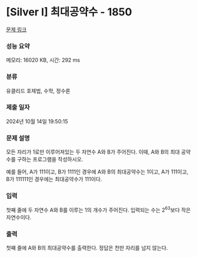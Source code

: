 # [Silver I] 최대공약수 - 1850 

[문제 링크](https://www.acmicpc.net/problem/1850) 

### 성능 요약

메모리: 16020 KB, 시간: 292 ms

### 분류

유클리드 호제법, 수학, 정수론

### 제출 일자

2024년 10월 14일 19:50:15

### 문제 설명

<p>모든 자리가 1로만 이루어져있는 두 자연수 A와 B가 주어진다. 이때, A와 B의 최대 공약수를 구하는 프로그램을 작성하시오.</p>

<p>예를 들어, A가 111이고, B가 1111인 경우에 A와 B의 최대공약수는 1이고, A가 111이고, B가 111111인 경우에는 최대공약수가 111이다.</p>

### 입력 

 <p>첫째 줄에 두 자연수 A와 B를 이루는 1의 개수가 주어진다. 입력되는 수는 2<sup>63</sup>보다 작은 자연수이다.</p>

### 출력 

 <p>첫째 줄에 A와 B의 최대공약수를 출력한다. 정답은 천만 자리를 넘지 않는다.</p>

